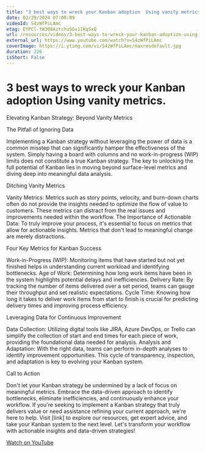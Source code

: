 ```yaml
---
title: "3 best ways to wreck your Kanban adoption  Using vanity metrics."
date: 02/29/2024 07:00:09
videoId: S4zWfPiLAmc
etag: EYPCl-tW308AztchuSGv1IKqSxQ
url: /resources/videos/3-best-ways-to-wreck-your-kanban-adoption-using-vanity-metrics.
external_url: https://www.youtube.com/watch?v=S4zWfPiLAmc
coverImage: https://i.ytimg.com/vi/S4zWfPiLAmc/maxresdefault.jpg
duration: 226
isShort: False
---
```


# 3 best ways to wreck your Kanban adoption  Using vanity metrics.

Elevating Kanban Strategy: Beyond Vanity Metrics

The Pitfall of Ignoring Data

Implementing a Kanban strategy without leveraging the power of data is a common misstep that can significantly hamper the effectiveness of the system. Simply having a board with columns and no work-in-progress (WIP) limits does not constitute a true Kanban strategy. The key to unlocking the full potential of Kanban lies in moving beyond surface-level metrics and diving deep into meaningful data analysis.

Ditching Vanity Metrics

Vanity Metrics: Metrics such as story points, velocity, and burn-down charts often do not provide the insights needed to optimize the flow of value to customers. These metrics can distract from the real issues and improvements needed within the workflow.
The Importance of Actionable Data: To truly improve your process, it's essential to focus on metrics that allow for actionable insights. Metrics that don't lead to meaningful change are merely distractions.

Four Key Metrics for Kanban Success

Work-in-Progress (WIP): Monitoring items that have started but not yet finished helps in understanding current workload and identifying bottlenecks.
Age of Work: Determining how long work items have been in the system highlights potential delays and inefficiencies.
Delivery Rate: By tracking the number of items delivered over a set period, teams can gauge their throughput and set realistic expectations.
Cycle Time: Knowing how long it takes to deliver work items from start to finish is crucial for predicting delivery times and improving process efficiency.

Leveraging Data for Continuous Improvement

Data Collection: Utilizing digital tools like JIRA, Azure DevOps, or Trello can simplify the collection of start and end times for each piece of work, providing the foundational data needed for analysis.
Analysis and Adaptation: With the right data, teams can perform in-depth analyses to identify improvement opportunities. This cycle of transparency, inspection, and adaptation is key to evolving your Kanban system.

Call to Action

Don't let your Kanban strategy be undermined by a lack of focus on meaningful metrics. Embrace the data-driven approach to identify bottlenecks, eliminate inefficiencies, and continuously enhance your workflow. If you're seeking to implement a Kanban strategy that truly delivers value or need assistance refining your current approach, we're here to help. Visit [link] to explore our resources, get expert advice, and take your Kanban system to the next level. Let's transform your workflow with actionable insights and data-driven strategies!

[Watch on YouTube](https://www.youtube.com/watch?v=S4zWfPiLAmc)

